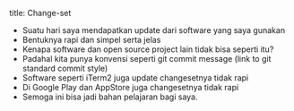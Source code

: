 title: Change-set

* Suatu hari saya mendapatkan update dari software yang saya gunakan
* Bentuknya rapi dan simpel serta jelas 
* Kenapa software dan open source project lain tidak  bisa seperti itu?
* Padahal kita punya konvensi seperti git commit message (link to git standard commit style)
* Software seperti iTerm2 juga update changesetnya tidak rapi
* Di Google Play dan AppStore juga changesetnya tidak rapi
* Semoga ini bisa jadi bahan pelajaran bagi saya.